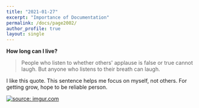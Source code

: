 ```yaml
---
title: "2021-01-27"
excerpt: "Importance of Documentation"
permalink: /docs/page2002/
author_profile: true
layout: single
---
```

**How long can I live?**

> People who listen to whether others' applause is false or true cannot laugh. But anyone who listens to their breath can laugh.

I like this quote. This sentence helps me focus on myself, not others. For getting grow, hope to be reliable person.

<a href="https://imgur.com/rk6Wc8Z"><img src="https://i.imgur.com/rk6Wc8Z.png" title="source: imgur.com" /></a>